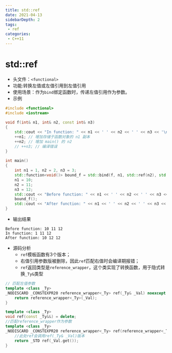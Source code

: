 ```yaml
---
title: std::ref
date: 2021-04-13
sidebarDepth: 2
tags:
 - ref
categories:
 - C++11
---
```

# std::ref
- 头文件：`<functional>`
- 功能:转换左值或左值引用到左值引用
- 使用场景：作为`bind`绑定函数时，传递左值引用作为参数。
- 示例
```cpp
#include <functional>
#include <iostream>
 
void f(int& n1, int& n2, const int& n3)
{
    std::cout << "In function: " << n1 << ' ' << n2 << ' ' << n3 << '\n';
    ++n1; // 增加存储于函数对象的 n1 副本
    ++n2; // 增加 main() 的 n2
    // ++n3; // 编译错误
}
 
int main()
{
    int n1 = 1, n2 = 2, n3 = 3;
    std::function<void()> bound_f = std::bind(f, n1, std::ref(n2), std::cref(n3));
    n1 = 10;
    n2 = 11;
    n3 = 12;
    std::cout << "Before function: " << n1 << ' ' << n2 << ' ' << n3 << '\n';
    bound_f();
    std::cout << "After function: " << n1 << ' ' << n2 << ' ' << n3 << '\n';
}
```
- 输出结果
```
Before function: 10 11 12
In function: 1 11 12
After function: 10 12 12
```
- 源码分析
  - `ref`模板函数有3个版本；
  - 右值引用参数版被删除，因此`ref`匹配右值时会编译期报错；
  - `ref`返回类型是`reference_wrapper`，这个类实现了转换函数，用于隐式转换`_Ty&`类型
```cpp
// 匹配左值参数
template <class _Ty>
_NODISCARD _CONSTEXPR20 reference_wrapper<_Ty> ref(_Ty& _Val) noexcept {
    return reference_wrapper<_Ty>(_Val);
}

template <class _Ty>
void ref(const _Ty&&) = delete;
//匹配reference_wrapper作为参数
template <class _Ty>
_NODISCARD _CONSTEXPR20 reference_wrapper<_Ty> ref(reference_wrapper<_Ty> _Val) noexcept {
    //此处ref会调用ref(_Ty& _Val)版本
    return _STD ref(_Val.get());
}
```